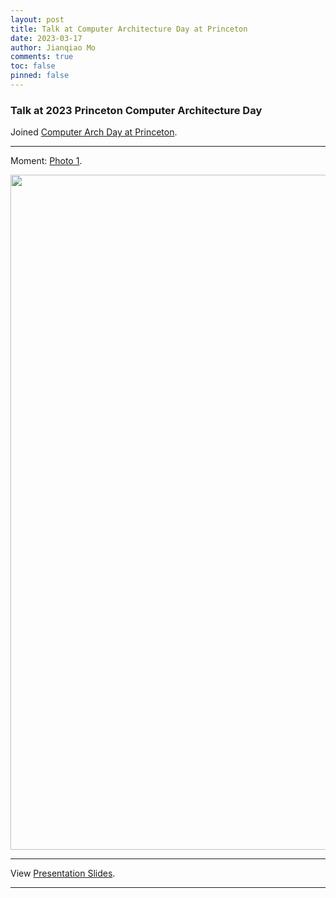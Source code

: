 ```yaml
---
layout: post
title: Talk at Computer Architecture Day at Princeton
date: 2023-03-17
author: Jianqiao Mo
comments: true
toc: false
pinned: false
---
```

### Talk at 2023 Princeton Computer Architecture Day

Joined [Computer Arch Day at Princeton](http://parallel.princeton.edu/news.html#:~:text=Computer%20Architecture%20Day). 

***

Moment: [Photo 1](https://nyu0-my.sharepoint.com/:i:/g/personal/jm8782_nyu_edu/EaBctUadfQZFr5MHe4qKS6sB8BRh4rNM0Mxsohq4JGjVwA).

<img src="https://onedrive.live.com/embed?resid=8795EDCABD3FFEB3%21308&authkey=%21AK3GVLKd_sY3GV8&width=4032&height=3024" width="1080" /></img>

***

View [Presentation Slides](https://nyu0-my.sharepoint.com/:b:/g/personal/jm8782_nyu_edu/EYts_PK6waJNq2okOyEmElgBeIQF9UiphHC2Ho_Ch-ROGw).

***

